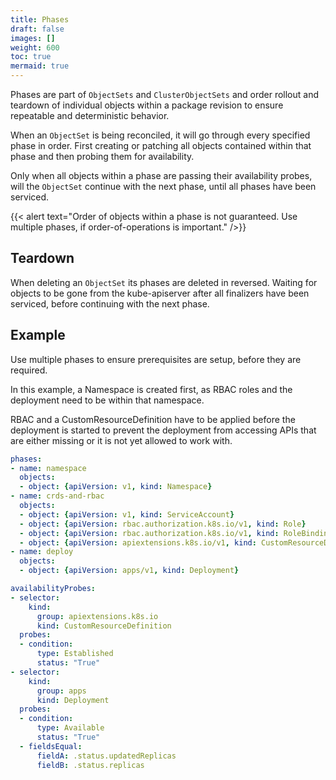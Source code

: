 ```yaml
---
title: Phases
draft: false
images: []
weight: 600
toc: true
mermaid: true
---
```


Phases are part of `ObjectSets` and `ClusterObjectSets` and order rollout and teardown of individual objects within a package revision to ensure repeatable and deterministic behavior.

When an `ObjectSet` is being reconciled, it will go through every specified phase in order. First creating or patching all objects contained within that phase and then probing them for availability.

Only when all objects within a phase are passing their availability probes, will the `ObjectSet` continue with the next phase, until all phases have been serviced.

{{< alert text="Order of objects within a phase is not guaranteed. Use multiple phases, if order-of-operations is important." />}}

## Teardown

When deleting an `ObjectSet` its phases are deleted in reversed. Waiting for objects to be gone from the kube-apiserver after all finalizers have been serviced, before continuing with the next phase.

## Example

Use multiple phases to ensure prerequisites are setup, before they are required.

In this example, a Namespace is created first, as RBAC roles and the deployment need to be within that namespace.

RBAC and a CustomResourceDefinition have to be applied before the deployment is started to prevent the deployment from accessing APIs that are either missing or it is not yet allowed to work with.

```yaml
phases:
- name: namespace
  objects:
  - object: {apiVersion: v1, kind: Namespace}
- name: crds-and-rbac
  objects:
  - object: {apiVersion: v1, kind: ServiceAccount}
  - object: {apiVersion: rbac.authorization.k8s.io/v1, kind: Role}
  - object: {apiVersion: rbac.authorization.k8s.io/v1, kind: RoleBinding}
  - object: {apiVersion: apiextensions.k8s.io/v1, kind: CustomResourceDefinition}
- name: deploy
  objects:
  - object: {apiVersion: apps/v1, kind: Deployment}

availabilityProbes:
- selector:
    kind:
      group: apiextensions.k8s.io
      kind: CustomResourceDefinition
  probes:
  - condition:
      type: Established
      status: "True"
- selector:
    kind:
      group: apps
      kind: Deployment
  probes:
  - condition:
      type: Available
      status: "True"
  - fieldsEqual:
      fieldA: .status.updatedReplicas
      fieldB: .status.replicas
```
